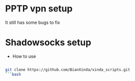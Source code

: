 # PPTP vpn setup
It still has some bugs to fix

# Shadowsocks setup
* How to use
```bash

git clone https://github.com/BianXinda/xinda_scripts.git
```bash
